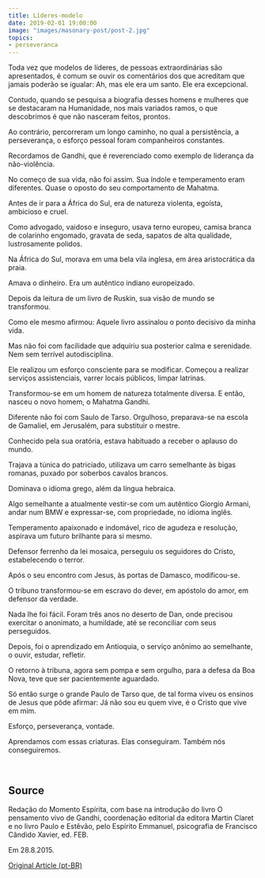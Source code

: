 ```yaml
---
title: Líderes-modelo
date: 2019-02-01 19:00:00
image: "images/masonary-post/post-2.jpg"
topics: 
- perseveranca
---
```


Toda vez que modelos de líderes, de pessoas extraordinárias são apresentados, é
comum se ouvir os comentários dos que acreditam que jamais poderão se igualar:
Ah, mas ele era um santo. Ele era excepcional.

Contudo, quando se pesquisa a biografia desses homens e mulheres que se
destacaram na Humanidade, nos mais variados ramos, o que descobrimos é que não
nasceram feitos, prontos.

Ao contrário, percorreram um longo caminho, no qual a persistência, a
perseverança, o esforço pessoal foram companheiros constantes.

Recordamos de Gandhi, que é reverenciado como exemplo de liderança da
não-violência.

No começo de sua vida, não foi assim. Sua índole e temperamento eram
diferentes. Quase o oposto do seu comportamento de Mahatma.

Antes de ir para a África do Sul, era de natureza violenta, egoísta, ambicioso
e cruel.

Como advogado, vaidoso e inseguro, usava terno europeu, camisa branca de
colarinho engomado, gravata de seda, sapatos de alta qualidade, lustrosamente
polidos.

Na África do Sul, morava em uma bela vila inglesa, em área aristocrática da
praia.

Amava o dinheiro. Era um autêntico indiano europeizado.

Depois da leitura de um livro de Ruskin, sua visão de mundo se transformou.

Como ele mesmo afirmou: Aquele livro assinalou o ponto decisivo da minha vida.

Mas não foi com facilidade que adquiriu sua posterior calma e serenidade. Nem
sem terrível autodisciplina.

Ele realizou um esforço consciente para se modificar. Começou a realizar
serviços assistenciais, varrer locais públicos, limpar latrinas.

Transformou-se em um homem de natureza totalmente diversa. E então, nasceu o
novo homem, o Mahatma Gandhi.

Diferente não foi com Saulo de Tarso. Orgulhoso, preparava-se na escola de
Gamaliel, em Jerusalém, para substituir o mestre.

Conhecido pela sua oratória, estava habituado a receber o aplauso do mundo.

Trajava a túnica do patriciado, utilizava um carro semelhante às bigas romanas,
puxado por soberbos cavalos brancos.

Dominava o idioma grego, além da língua hebraica.

Algo semelhante a atualmente vestir-se com um autêntico Giorgio Armani, andar
num BMW e expressar-se, com propriedade, no idioma inglês.

Temperamento apaixonado e indomável, rico de agudeza e resolução, aspirava um
futuro brilhante para si mesmo.

Defensor ferrenho da lei mosaica, perseguiu os seguidores do Cristo,
estabelecendo o terror.

Após o seu encontro com Jesus, às portas de Damasco, modificou-se.

O tribuno transformou-se em escravo do dever, em apóstolo do amor, em defensor
da verdade.

Nada lhe foi fácil. Foram três anos no deserto de Dan, onde precisou exercitar
o anonimato, a humildade, até se reconciliar com seus perseguidos.

Depois, foi o aprendizado em Antioquia, o serviço anônimo ao semelhante, o
ouvir, estudar, refletir.

O retorno à tribuna, agora sem pompa e sem orgulho, para a defesa da Boa Nova,
teve que ser pacientemente aguardado.

Só então surge o grande Paulo de Tarso que, de tal forma viveu os ensinos de
Jesus que pôde afirmar: Já não sou eu quem vive, é o Cristo que vive em mim.

Esforço, perseverança, vontade.

Aprendamos com essas criaturas. Elas conseguiram. Também nós conseguiremos.

 
## Source
Redação do Momento Espírita, com base na introdução do livro
O pensamento vivo de Gandhi, coordenação editorial da editora
Martin Claret e no livro Paulo e Estêvão, pelo Espírito Emmanuel,
psicografia de Francisco Cândido Xavier, ed. FEB.

Em 28.8.2015.

[Original Article (pt-BR)](http://momento.com.br/pt/ler_texto.php?id=4557)
